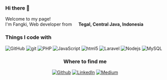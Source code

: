 ### Hi there 👋


<p>Welcome to my page! </br> I'm Fangki, Web developer from <img src="https://cdn-icons.flaticon.com/png/512/6157/premium/6157721.png?token=exp=1655869663~hmac=458803f63f877bd2b1c561e6e1915f5e" width="13"/> <b>Tegal, Central Java, Indonesia</b></p>
<h3>Things I code with</h3>
<p>
    <img alt="GitHub" src="https://img.shields.io/badge/-Github-000000?style=flat-square&logo=github&logoColor=white" />
    <img alt="git" src="https://img.shields.io/badge/-Git-ffa43b?style=flat-square&logo=git&logoColor=white" />
    <img alt="PHP" src="https://img.shields.io/badge/-PHP-836ff1?style=flat-square&logo=php&logoColor=white" />
    <img alt="JavaScript" src="https://img.shields.io/badge/-JavaScript-fbff14?style=flat-square&logo=javascript&logoColor=black" />
    <img alt="html5" src="https://img.shields.io/badge/-HTML5-ff603d?style=flat-square&logo=html5&logoColor=white" />
    <img alt="Laravel" src="https://img.shields.io/badge/-Laravel-ccccc2?style=flat-square&logo=laravel&logoColor=orange" />
    <img alt="Nodejs" src="https://img.shields.io/badge/-Nodejs-43853d?style=flat-square&logo=Node.js&logoColor=white" />
    <img alt="MySQL" src="https://img.shields.io/badge/-MySQL-0005db?style=flat-square&logo=mysql&logoColor=white" />
</p>

<h3 align="center">Where to find me</h3>
<p align="center">
    <a href="https://github.com/fangkiigopramana" target="_blank"><img alt="Github" src="https://img.shields.io/badge/GitHub-%2312100E.svg?&style=for-the-badge&logo=Github&logoColor=white" /></a>
    <a href="https://www.linkedin.com/in/fangki-igo-pramana-a44517216/" target="_blank"><img alt="LinkedIn" src="https://img.shields.io/badge/linkedin-%230077B5.svg?&style=for-the-badge&logo=linkedin&logoColor=white" /></a>
    <a href="https://medium.com/@fangkiigo26" target="_blank"><img alt="Medium" src="https://img.shields.io/badge/medium-%2312100E.svg?&style=for-the-badge&logo=medium&logoColor=white" /></a>
</p>
